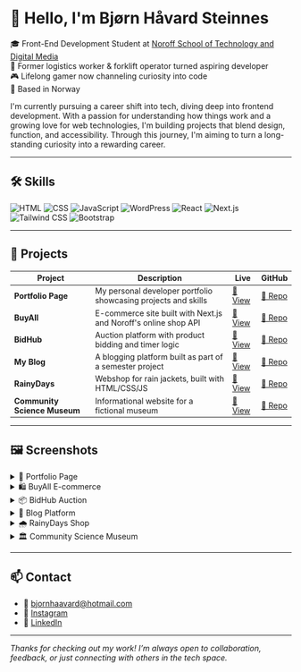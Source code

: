# 👋 Hello, I'm Bjørn Håvard Steinnes

🎓 Front-End Development Student at [Noroff School of Technology and Digital Media](https://www.noroff.no/)  
🚜 Former logistics worker & forklift operator turned aspiring developer  
🎮 Lifelong gamer now channeling curiosity into code  
📍 Based in Norway

I'm currently pursuing a career shift into tech, diving deep into frontend development. With a passion for understanding how things work and a growing love for web technologies, I'm building projects that blend design, function, and accessibility. Through this journey, I'm aiming to turn a long-standing curiosity into a rewarding career.

---

## 🛠️ Skills

![HTML](https://img.shields.io/badge/HTML-E34F26?style=flat&logo=html5&logoColor=white)
![CSS](https://img.shields.io/badge/CSS-1572B6?style=flat&logo=css3&logoColor=white)
![JavaScript](https://img.shields.io/badge/JavaScript-F7DF1E?style=flat&logo=javascript&logoColor=black)
![WordPress](https://img.shields.io/badge/WordPress-21759B?style=flat&logo=wordpress&logoColor=white)
![React](https://img.shields.io/badge/React-20232a?style=flat&logo=react&logoColor=61DAFB)
![Next.js](https://img.shields.io/badge/Next.js-black?style=flat&logo=next.js&logoColor=white)
![Tailwind CSS](https://img.shields.io/badge/Tailwind_CSS-38B2AC?style=flat&logo=tailwind-css&logoColor=white)
![Bootstrap](https://img.shields.io/badge/Bootstrap-563D7C?style=flat&logo=bootstrap&logoColor=white)

---

## 🚀 Projects

| Project                      | Description                                                     | Live                                                                 | GitHub                                                                                 |
| ---------------------------- | --------------------------------------------------------------- | -------------------------------------------------------------------- | -------------------------------------------------------------------------------------- |
| **Portfolio Page**           | My personal developer portfolio showcasing projects and skills  | [🔗 View](https://bjornhaavard.github.io/Portfolio-2/)               | [📂 Repo](https://github.com/bjornhaavard/Portfolio-2)                                 |
| **BuyAll**                   | E-commerce site built with Next.js and Noroff's online shop API | [🔗 View](https://buyall.netlify.app/)                               | [📂 Repo](https://github.com/bjornhaavard/JS-framework-CA)                             |
| **BidHub**                   | Auction platform with product bidding and timer logic           | [🔗 View](https://magnificent-axolotl-a473b6.netlify.app/index.html) | [📂 Repo](https://github.com/bjornhaavard/BidHub)                                      |
| **My Blog**                  | A blogging platform built as part of a semester project         | [🔗 View](https://magnificent-axolotl-a473b6.netlify.app/index.html) | [📂 Repo](https://github.com/Noroff-FEU-Assignments/project-exam-1-bjornhaavard)       |
| **RainyDays**                | Webshop for rain jackets, built with HTML/CSS/JS                | [🔗 View](https://kind-wilson-46a5f7.netlify.app/)                   | [📂 Repo](https://github.com/Noroff-FEU-Assignments/cross-course-project-bjornhaavard) |
| **Community Science Museum** | Informational website for a fictional museum                    | [🔗 View](https://snazzy-conkies-f91116.netlify.app/)                | [📂 Repo](https://github.com/bjornhaavard/Community_science-museum)                    |

---

## 🖼️ Screenshots

<details>
  <summary>📸 Portfolio Page</summary>
  <img src="assets/Portfolio-screen.png" alt="Portfolio Screenshot" />
</details>

<details>
  <summary>🛍️ BuyAll E-commerce</summary>
  <img src="assets/BuyAll.png" alt="BuyAll Screenshot" />
</details>

<details>
  <summary>📦 BidHub Auction</summary>
  <img src="assets/BidHub.png" alt="BidHub Screenshot" />
</details>

<details>
  <summary>📝 Blog Platform</summary>
  <img src="assets/PewPewLife.png" alt="Blog Screenshot" />
</details>

<details>
  <summary>🌧️ RainyDays Shop</summary>
  <img src="assets/RainyDays.png" alt="RainyDays Screenshot" />
</details>

<details>
  <summary>🏛️ Community Science Museum</summary>
  <img src="assets/CSM.png" alt="Museum Screenshot" />
</details>

---

## 📫 Contact

- 📧 [bjornhaavard@hotmail.com](mailto:bjornhaavard@hotmail.com)
- 📸 [Instagram](https://www.instagram.com/bjornhaavardsteinnes/)
- 💼 [LinkedIn](https://www.linkedin.com/in/bj%C3%B8rn-h%C3%A5vard-steinnes-87333b21a/)

---

_Thanks for checking out my work! I’m always open to collaboration, feedback, or just connecting with others in the tech space._
